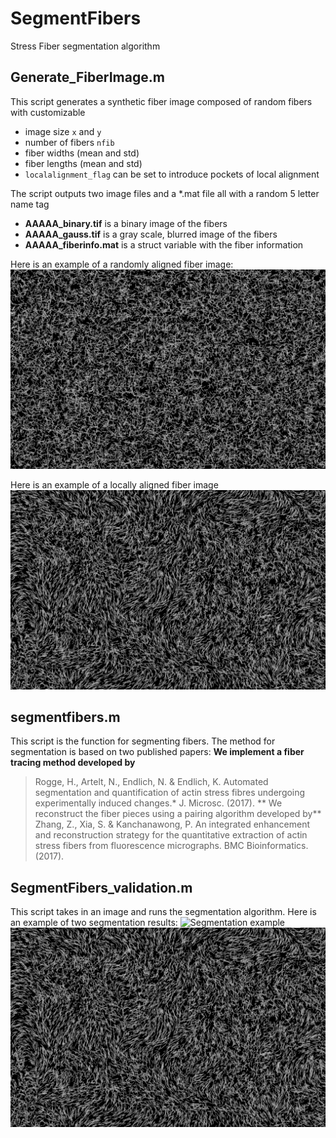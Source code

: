 # SegmentFibers
Stress Fiber segmentation algorithm

## Generate_FiberImage.m
This script generates a synthetic fiber image composed of random fibers with customizable 
* image size `x` and `y`
* number of fibers `nfib`
* fiber widths (mean and std) 
* fiber lengths (mean and std)
* `localalignment_flag` can be set to introduce pockets of local alignment

The script outputs two image files and a *.mat file all with a random 5 letter name tag
* **AAAAA_binary.tif** is a binary image of the fibers
* **AAAAA_gauss.tif** is a gray scale, blurred image of the fibers
* **AAAAA_fiberinfo.mat** is a struct variable with the fiber information

Here is an example of a randomly aligned fiber image:
![Randomly Aligned](/randomalign_example/PYWDF_gauss.png)

Here is an example of a locally aligned fiber image
![Locally Aligned](/localalign_example/IGOTA_gauss.png)

## segmentfibers.m
This script is the function for segmenting fibers. The method for segmentation is based on two published papers:
**We implement a fiber tracing method developed by**
> Rogge, H., Artelt, N., Endlich, N. & Endlich, K. Automated segmentation
> and quantification of actin stress fibres undergoing experimentally
> induced changes.* J. Microsc. (2017).
** We reconstruct the fiber pieces using a pairing algorithm developed by**
> Zhang, Z., Xia, S. & Kanchanawong, P. An integrated enhancement and
> reconstruction strategy for the quantitative extraction of actin stress
> fibers from fluorescence micrographs. BMC Bioinformatics. (2017).

## SegmentFibers_validation.m
This script takes in an image and runs the segmentation algorithm.
Here is an example of two segmentation results:
![Segmentation example](SegmentationExample.png)
![Randomly Aligned](/localalign_example/IGOTA_gauss.png)
